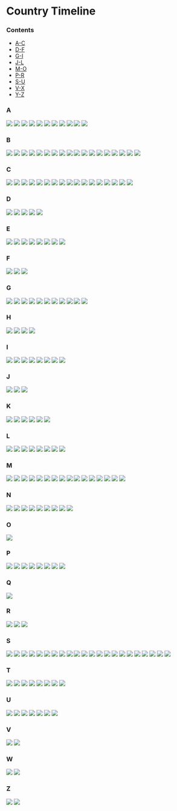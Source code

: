 # Country Timeline

### Contents

  - [A-C](#A)
  - [D-F](#D)
  - [G-I](#G)
  - [J-L](#J)
  - [M-O](#M)
  - [P-R](#P)
  - [S-U](#S)
  - [V-X](#V)
  - [Y-Z](#Z)

### A
![](Afghanistan.png)
![](Albania.png)
![](Algeria.png)
![](Andorra.png)
![](Angola.png)
![](Antigua-and-Barbuda.png)
![](Argentina.png)
![](Armenia.png)
![](Australia.png)
![](Austria.png)
![](Azerbaijan.png)
### B
![](Bahamas.png)
![](Bahrain.png)
![](Bangladesh.png)
![](Barbados.png)
![](Belarus.png)
![](Belgium.png)
![](Belize.png)
![](Benin.png)
![](Bhutan.png)
![](Bolivia.png)
![](Bosnia-and-Herzegovina.png)
![](Botswana.png)
![](Brazil.png)
![](Brunei.png)
![](Bulgaria.png)
![](Burkina-Faso.png)
![](Burma.png)
![](Burundi.png)
### C
![](Cabo-Verde.png)
![](Cambodia.png)
![](Cameroon.png)
![](Canada.png)
![](Central-African-Republic.png)
![](Chad.png)
![](Chile.png)
![](China.png)
![](Colombia.png)
![](Congo-(Brazzaville).png)
![](Congo-(Kinshasa).png)
![](Costa-Rica.png)
![](Cote-d'Ivoire.png)
![](Croatia.png)
![](Cuba.png)
![](Cyprus.png)
![](Czechia.png)
### D
![](Denmark.png)
![](Diamond-Princess.png)
![](Djibouti.png)
![](Dominica.png)
![](Dominican-Republic.png)
### E
![](Ecuador.png)
![](Egypt.png)
![](El-Salvador.png)
![](Equatorial-Guinea.png)
![](Eritrea.png)
![](Estonia.png)
![](Eswatini.png)
![](Ethiopia.png)
### F
![](Fiji.png)
![](Finland.png)
![](France.png)
### G
![](Gabon.png)
![](Gambia.png)
![](Georgia.png)
![](Germany.png)
![](Ghana.png)
![](Greece.png)
![](Grenada.png)
![](Guatemala.png)
![](Guinea-Bissau.png)
![](Guinea.png)
![](Guyana.png)
### H
![](Haiti.png)
![](Holy-See.png)
![](Honduras.png)
![](Hungary.png)
### I
![](Iceland.png)
![](India.png)
![](Indonesia.png)
![](Iran.png)
![](Iraq.png)
![](Ireland.png)
![](Israel.png)
![](Italy.png)
### J
![](Jamaica.png)
![](Japan.png)
![](Jordan.png)
### K
![](Kazakhstan.png)
![](Kenya.png)
![](Korea,-South.png)
![](Kosovo.png)
![](Kuwait.png)
![](Kyrgyzstan.png)
### L
![](Laos.png)
![](Latvia.png)
![](Lebanon.png)
![](Liberia.png)
![](Libya.png)
![](Liechtenstein.png)
![](Lithuania.png)
![](Luxembourg.png)
### M
![](MS-Zaandam.png)
![](Madagascar.png)
![](Malawi.png)
![](Malaysia.png)
![](Maldives.png)
![](Mali.png)
![](Malta.png)
![](Mauritania.png)
![](Mauritius.png)
![](Mexico.png)
![](Moldova.png)
![](Monaco.png)
![](Mongolia.png)
![](Montenegro.png)
![](Morocco.png)
![](Mozambique.png)
### N
![](Namibia.png)
![](Nepal.png)
![](Netherlands.png)
![](New-Zealand.png)
![](Nicaragua.png)
![](Niger.png)
![](Nigeria.png)
![](North-Macedonia.png)
![](Norway.png)
### O
![](Oman.png)
### P
![](Pakistan.png)
![](Panama.png)
![](Papua-New-Guinea.png)
![](Paraguay.png)
![](Peru.png)
![](Philippines.png)
![](Poland.png)
![](Portugal.png)
### Q
![](Qatar.png)
### R
![](Romania.png)
![](Russia.png)
![](Rwanda.png)
### S
![](Saint-Kitts-and-Nevis.png)
![](Saint-Lucia.png)
![](Saint-Vincent-and-the-Grenadines.png)
![](San-Marino.png)
![](Saudi-Arabia.png)
![](Senegal.png)
![](Serbia.png)
![](Seychelles.png)
![](Sierra-Leone.png)
![](Singapore.png)
![](Slovakia.png)
![](Slovenia.png)
![](Somalia.png)
![](South-Africa.png)
![](South-Sudan.png)
![](Spain.png)
![](Sri-Lanka.png)
![](Sudan.png)
![](Suriname.png)
![](Sweden.png)
![](Switzerland.png)
![](Syria.png)
### T
![](Taiwan*.png)
![](Tanzania.png)
![](Thailand.png)
![](Timor-Leste.png)
![](Togo.png)
![](Trinidad-and-Tobago.png)
![](Tunisia.png)
![](Turkey.png)
### U
![](US.png)
![](Uganda.png)
![](Ukraine.png)
![](United-Arab-Emirates.png)
![](United-Kingdom.png)
![](Uruguay.png)
![](Uzbekistan.png)
### V
![](Venezuela.png)
![](Vietnam.png)
### W
![](West-Bank-and-Gaza.png)
![](Western-Sahara.png)
### Z
![](Zambia.png)
![](Zimbabwe.png)
